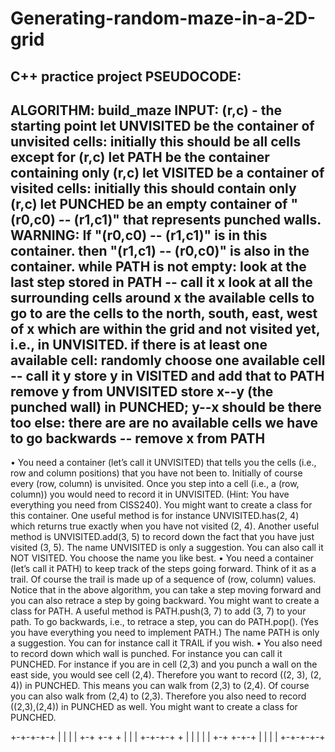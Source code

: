 # Generating-random-maze-in-a-2D-grid
C++ practice project
PSEUDOCODE:
---------------------------------------------------------------
ALGORITHM: build_maze
INPUT: (r,c) - the starting point
let UNVISITED be the container of unvisited cells:
    initially this should be all cells except for (r,c)
let PATH be the container containing only (r,c)
let VISITED be a container of visited cells:
    initially this should contain only (r,c)
let PUNCHED be an empty container of "(r0,c0) -- (r1,c1)"
    that represents punched walls.
WARNING: If "(r0,c0) -- (r1,c1)" is in this container.
    then "(r1,c1) -- (r0,c0)" is also in the container.
while PATH is not empty:
    look at the last step stored in PATH -- call it x
    look at all the surrounding cells around x
      the available cells to go to are the
      cells to the north, south, east, west of x
      which are within the grid and not visited yet,  
      i.e., in UNVISITED.
    if there is at least one available cell:
        randomly choose one available cell -- call it y
        store y in VISITED and add that to PATH
        remove y from UNVISITED
        store x--y (the punched wall) in PUNCHED; y--x
        should be there too
    else:
      there are are no available cells
      we have to go backwards -- remove x from PATH
------------------------------------------------------------
• You need a container (let’s call it UNVISITED) that tells you the cells (i.e., row and
column positions) that you have not been to. Initially of course every (row, column) is
unvisited. Once you step into a cell (i.e., a (row, column)) you would need to record it in
UNVISITED. (Hint: You have everything you need from CISS240). You might want to
create a class for this container. One useful method is for instance UNVISITED.has(2,
4) which returns true exactly when you have not visited (2, 4). Another useful method
is UNVISITED.add(3, 5) to record down the fact that you have just visited (3, 5).
The name UNVISITED is only a suggestion. You can also call it NOT VISITED. You
choose the name you like best.
• You need a container (let’s call it PATH) to keep track of the steps going forward.
Think of it as a trail. Of course the trail is made up of a sequence of (row, column)
values. Notice that in the above algorithm, you can take a step moving forward and
you can also retrace a step by going backward. You might want to create a class
for PATH. A useful method is PATH.push(3, 7) to add (3, 7) to your path. To go
backwards, i.e., to retrace a step, you can do PATH.pop(). (Yes you have everything
you need to implement PATH.) The name PATH is only a suggestion. You can for
instance call it TRAIL if you wish.
• You also need to record down which wall is punched. For instance you can call it
PUNCHED. For instance if you are in cell (2,3) and you punch a wall on the east side,
you would see cell (2,4). Therefore you want to record ((2, 3), (2, 4)) in PUNCHED.
This means you can walk from (2,3) to (2,4). Of course you can also walk from (2,4)
to (2,3). Therefore you also need to record ((2,3),(2,4)) in PUNCHED as well. You
might want to create a class for PUNCHED.

+-+-+-+-+
| |   | |
+-+ +-+ +
| |     |
+-+-+-+ +
| | | | |
+-+ +-+-+
|   | | |
+-+-+-+-+
